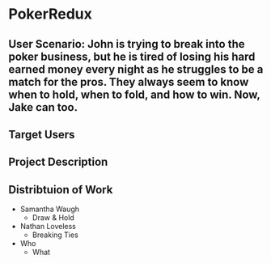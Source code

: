 # PokerRedux

## User Scenario: John is trying to break into the poker business, but he is tired of losing his hard earned money every night as he struggles to be a match for the pros. They always seem to know when to hold, when to fold, and how to win. Now, Jake can too.

## Target Users

## Project Description

## Distribtuion of Work
+ Samantha Waugh
  - Draw & Hold
+ Nathan Loveless
  - Breaking Ties
+ Who
  - What
